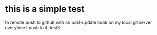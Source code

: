# this is a simple test

to remote push to github with an post-update hook on my local git server everytime I push to it.
test3
